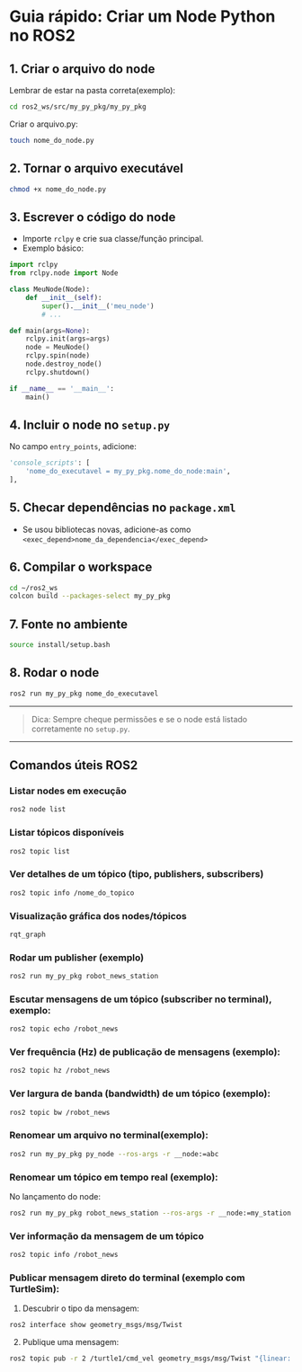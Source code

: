 # Guia rápido: Criar um Node Python no ROS2

## 1. Criar o arquivo do node

Lembrar de estar na pasta correta(exemplo):
```bash
cd ros2_ws/src/my_py_pkg/my_py_pkg
```
Criar o arquivo.py: 
```bash
touch nome_do_node.py
```

## 2. Tornar o arquivo executável
```bash
chmod +x nome_do_node.py
```

## 3. Escrever o código do node
- Importe `rclpy` e crie sua classe/função principal.
- Exemplo básico:
```python
import rclpy
from rclpy.node import Node

class MeuNode(Node):
    def __init__(self):
        super().__init__('meu_node')
        # ...

def main(args=None):
    rclpy.init(args=args)
    node = MeuNode()
    rclpy.spin(node)
    node.destroy_node()
    rclpy.shutdown()

if __name__ == '__main__':
    main()
```

## 4. Incluir o node no `setup.py`
No campo `entry_points`, adicione:
```python
'console_scripts': [
    'nome_do_executavel = my_py_pkg.nome_do_node:main',
],
```

## 5. Checar dependências no `package.xml`
- Se usou bibliotecas novas, adicione-as como `<exec_depend>nome_da_dependencia</exec_depend>`

## 6. Compilar o workspace
```bash
cd ~/ros2_ws
colcon build --packages-select my_py_pkg
```

## 7. Fonte no ambiente
```bash
source install/setup.bash
```

## 8. Rodar o node
```bash
ros2 run my_py_pkg nome_do_executavel
```

---

> Dica: Sempre cheque permissões e se o node está listado corretamente no `setup.py`.


---

## Comandos úteis ROS2

### Listar nodes em execução
```bash
ros2 node list
```

### Listar tópicos disponíveis
```bash
ros2 topic list
```

### Ver detalhes de um tópico (tipo, publishers, subscribers)
```bash
ros2 topic info /nome_do_topico
```

### Visualização gráfica dos nodes/tópicos
```bash
rqt_graph
```

### Rodar um publisher (exemplo)
```bash
ros2 run my_py_pkg robot_news_station
```

### Escutar mensagens de um tópico (subscriber no terminal), exemplo:
```bash
ros2 topic echo /robot_news
```

### Ver frequência (Hz) de publicação de mensagens (exemplo):
```bash
ros2 topic hz /robot_news
```

### Ver largura de banda (bandwidth) de um tópico (exemplo):
```bash
ros2 topic bw /robot_news
```

### Renomear um arquivo no terminal(exemplo):
```bash
ros2 run my_py_pkg py_node --ros-args -r __node:=abc
```

### Renomear um tópico em tempo real (exemplo):
No lançamento do node:
```bash
ros2 run my_py_pkg robot_news_station --ros-args -r __node:=my_station -r robot_news:=abc
```

### Ver informação da mensagem de um tópico
```bash
ros2 topic info /robot_news
```

### Publicar mensagem direto do terminal (exemplo com TurtleSim):
1. Descubrir o tipo da mensagem:
```bash
ros2 interface show geometry_msgs/msg/Twist
```
2. Publique uma mensagem:
```bash
ros2 topic pub -r 2 /turtle1/cmd_vel geometry_msgs/msg/Twist "{linear: {x: 1.0}, angular: {z: 1.0}}"
```
